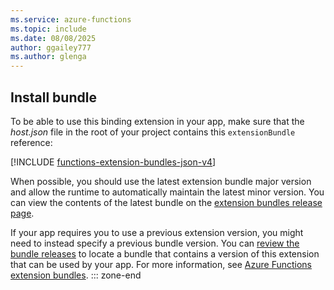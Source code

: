 ```yaml
---
ms.service: azure-functions
ms.topic: include
ms.date: 08/08/2025
author: ggailey777
ms.author: glenga
---
```

 
## Install bundle

To be able to use this binding extension in your app, make sure that the *host.json* file in the root of your project contains this `extensionBundle` reference:

[!INCLUDE [functions-extension-bundles-json-v4](./functions-extension-bundles-json-v4.md)]

When possible, you should use the latest extension bundle major version and allow the runtime to automatically maintain the latest minor version. You can view the contents of the latest bundle on the [extension bundles release page](https://github.com/Azure/azure-functions-extension-bundles/releases/latest). 

If your app requires you to use a previous extension version, you might need to instead specify a previous bundle version. You can [review the bundle releases](https://github.com/Azure/azure-functions-extension-bundles/releases) to locate a bundle that contains a version of this extension that can be used by your app. For more information, see [Azure Functions extension bundles](../articles/azure-functions/extension-bundles.md).
::: zone-end